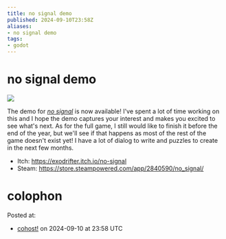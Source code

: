 ```yaml
---
title: no signal demo
published: 2024-09-10T23:58Z
aliases:
- no signal demo
tags:
- godot
---
```


# no signal demo

![](https://www.youtube.com/watch?v=Ed8CmFCwBzI)

The demo for _[no signal](../press-kits/no-signal.md)_ is now available! I've spent a lot of time working on this and I hope the demo captures your interest and makes you excited to see what's next. As for the full game, I still would like to finish it before the end of the year, but we'll see if that happens as most of the rest of the game doesn't exist yet! I have a lot of dialog to write and puzzles to create in the next few months.

- Itch: https://exodrifter.itch.io/no-signal
- Steam: https://store.steampowered.com/app/2840590/no_signal/

# colophon

Posted at:
- [cohost!](https://cohost.org/exodrifter/post/7649650-no-signal-demo) on 2024-09-10 at 23:58 UTC